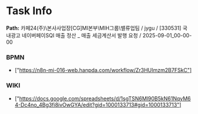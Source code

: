 # Task Info

**Path:** 카페24(주)\본사사업장\[CG]MI본부\MIH그룹\밸류업팀 / jygu / [330531] 국내광고 네이버페이SQI 매출 정산 _ 매출 세금계산서 발행 요청 / 2025-09-01_00-00-00

### BPMN
- ["https://n8n-mi-016-web.hanpda.com/workflow/Zr3HUImzm2B7FSkC"]

### WIKI
- ["https://docs.google.com/spreadsheets/d/1sgTSN6Ml90B5kN61NqyM64-Dc4no_4Bg3fi8ivOwGYA/edit?gid=1000133713#gid=1000133713"]

